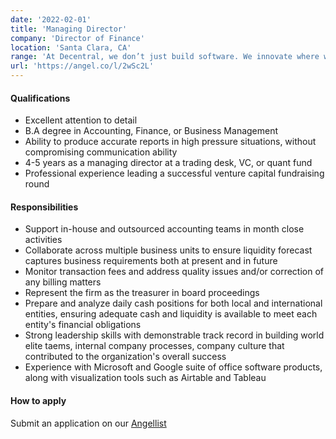 ```yaml
---
date: '2022-02-01'
title: 'Managing Director'
company: 'Director of Finance'
location: 'Santa Clara, CA'
range: 'At Decentral, we don’t just build software. We innovate where we are recognized at the top of adjacent industries. Join the team that manifests the standards of excellence, and that does whatever it takes to realize that value. We want your unique experience and strengths to guide us to a better tomorrow. This role will report to the CFO'
url: 'https://angel.co/l/2wSc2L'
---
```


#### Qualifications

- Excellent attention to detail
- B.A degree in Accounting, Finance, or Business Management
- Ability to produce accurate reports in high pressure situations, without compromising communication ability
- 4-5 years as a managing director at a trading desk, VC, or quant fund
- Professional experience leading a successful venture capital fundraising round

#### Responsibilities

- Support in-house and outsourced accounting teams in month close activities
- Collaborate across multiple business units to ensure liquidity forecast captures business requirements both at present and in future
- Monitor transaction fees and address quality issues and/or correction of any billing matters
- Represent the firm as the treasurer in board proceedings
- Prepare and analyze daily cash positions for both local and international entities, ensuring adequate cash and liquidity is available to meet each entity's financial obligations
- Strong leadership skills with demonstrable track record in building world elite taems, internal company processes, company culture that contributed to the organization's overall success
- Experience with Microsoft and Google suite of office software products, along with visualization tools such as Airtable and Tableau

#### How to apply

Submit an application on our [Angellist](https://angel.co/l/2wSc2L)
